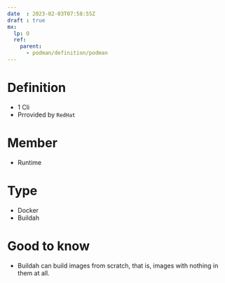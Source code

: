 ```yaml
---
date  : 2023-02-03T07:58:55Z
draft : true
mx:  
  lp: O
  ref:
    parent:
      - podman/definition/podman
---
```


# Definition
- 1 Cli
- Prrovided by  `RedHat`

# Member
- Runtime



# Type
- Docker
- Buildah

# Good to know
- Buildah can build images from scratch, that is, images with nothing in them at all. 


